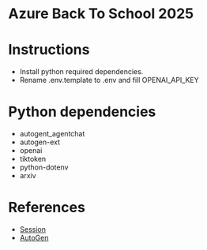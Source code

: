 # Azure Back To School 2025

# Instructions
- Install python required dependencies.
- Rename .env.template to .env and fill OPENAI_API_KEY

# Python dependencies
- autogent_agentchat
- autogen-ext
- openai
- tiktoken
- python-dotenv
- arxiv

# References
- [Session](https://azurebacktoschool.com/2025-sessions)
- [AutoGen](https://microsoft.github.io/autogen/stable/)